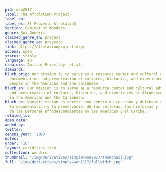 ```yaml
---
pid: won2017
label: The Afrolatin@ Project
label_en:
label_es: El Proyecto Afrolatin@
Section: Cabinet of Wonders
genre: Sui Generis
claimed_genre_en: project
claimed_genre_es: proyecto
link: https://afrolatinoproject.org/
access: open
status: Stable
language: en
creators: Amilcar Priestley, et al.
stewards:
blurb_orig: Our mission is to serve as a resource center and cultural advocate for
  documentation and preservation of cultures, histories, and experiences of Afrodescendant
  people in the Americas and the Caribbean.
blurb_en: Our mission is to serve as a resource center and cultural advocate for documentation
  and preservation of cultures, histories, and experiences of Afrodescendant people
  in the Americas and the Caribbean.
blurb_es: Nuestra misión es servir como centro de recursos y defensor cultural de
  la documentación y la preservación de las culturas, las historias y las experiencias
  de las personas afrodescendientes en las Américas y el Caribe.
related_to:
open_data:
added_by:
twitter:
census_year: '2020'
notes:
order: '16'
layout: caridischo_item
collection: wonders
thumbnail: "/img/derivatives/simple/won2017/thumbnail.jpg"
full: "/img/derivatives/simple/won2017/fullwidth.jpg"
---
```

